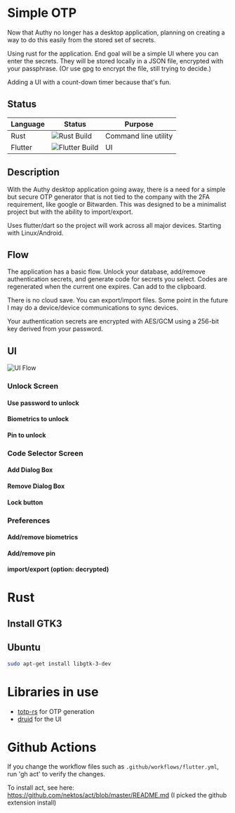 # Simple OTP

Now that Authy no longer has a desktop application, planning on creating a way 
to do this easily from the stored set of secrets.

Using rust for the application. End goal will be a simple UI where you can 
enter the secrets. They will be stored locally in a JSON file, encrypted with 
your passphrase. (Or use gpg to encrypt the file, still trying to decide.)

Adding a UI with a count-down timer because that's fun.

## Status

| Language | Status | Purpose              |
|----------|--------|----------------------|
| Rust     | ![Rust Build](https://github.com/wolpert/simple_otp/actions/workflows/rust.yml/badge.svg) | Command line utility |
| Flutter  | ![Flutter Build](https://github.com/wolpert/simple_otp/actions/workflows/flutter.yml/badge.svg) | UI                   |

## Description

With the Authy desktop application going away, there is a need for a
simple but secure OTP generator that is not tied to the company with
the 2FA requirement, like google or Bitwarden. This was designed to be
a minimalist project but with the ability to import/export.

Uses flutter/dart so the project will work across all major devices.
Starting with Linux/Android.

## Flow

The application has a basic flow. Unlock your database, add/remove
authentication secrets, and generate code for secrets you
select. Codes are regenerated when the current one expires. Can add to
the clipboard.

There is no cloud save. You can export/import files. Some point in the
future I may do a device/device communications to sync devices.

Your authentication secrets are encrypted with AES/GCM using a 256-bit
key derived from your password.

## UI


![UI Flow](https://viewer.diagrams.net/?tags=%7B%7D&highlight=0000ff&edit=_blank&layers=1&nav=1&title=SimpleOTPWireFrame.drawio#R7VrRjto6EP0aHoschyTwuMC2V9VWWhVV975VJjGJu06MHLNAv%2F6OwSExDoV2NyytitDijMeOc%2BZ4PDPZnj%2FJNx8kWWafREJ5D6Nk0%2FOnPYw9z0PwoyXbvSTyo70glSwxSrVgxr5TIzTj0hVLaGkpKiG4YktbGIuioLGyZERKsbbVFoLbd12SlDqCWUy4K%2F2XJSrbS4cBquX%2FUJZm1Z09ZHpyUikbQZmRRKwbIv%2B%2B50%2BkEGrfyjcTyjV4FS77ce9P9B4WJmmhLhkQBd9SEX%2F0v6p3T5uPwXzK77fvzCzPhK%2FMA5vFqm2FgBSrIqF6EtTzx%2BuMKTpbklj3rsHmIMtUzuHKg6aZjkpFNyfX6R2eHmhDRU6V3IKKGTAweG3ty3WNPvaNLGsiHxohMRZPDzPXoEDD4PITGGEHo0dSlmshEwcreGplA0I4Swtox%2FD0VIJAY8OAX3emI2dJooe3Imtj%2Fwrgejiw0A1ddMMWcP2usPVvkH82QqMW%2FuFrQhQ4EH0puIif3hwojGykPP8yMuGukAodpD7Tkqo3B2pwYzhF5zcdHFZL3VxwurnTxyggQYvENKcxBw%2FIYhupNmdFE%2Bd4PYtaA5agBZZKJiknij3b07dhZe7wKBjcuGbvyD5nvGO4S7GSMTWjmufq0UR%2BdGYiRWRKlTPRznSHx%2F51aw5vz4X6o7Nn%2BAC1Mr4ryo8ckO5WsBSMJkKHlw791yznpNDH8kIUamZ6NHpxxnjyQLZipRddKhI%2FVVfjTEj2HfRJhSV0S2WCWh9ZGjM90swpaQk6jxW%2B3pHoE9lYig%2BkVNVqBOdkWbL5bn16YA5sY8VYKCXyWzK4F7UFbZ35uCp%2FaFh8RuUziyk8CYByB3%2B%2FlBCRYeQ55jdhXKmkeKITwQUEbtNC7PnAOD8SVTEepwv1owivBBOwIn3YqU0HteSzQUSLBAxf8J2XzWAghRnGS%2B07dggFY%2FjCo01QP%2BgFsNYJXHv1NXy1ulQTUcDyCdvZjwJh1lSTBpy0IorMD3R%2BDW6c3nEuYbZ2tHSOIJ1FVZ6b%2BZzih%2BtP%2F%2FKja3605CVX5oeb9Rl%2B4L%2F%2B4%2B350ZKVXZkfN5i5Hp%2FCh3DqXNw16AylQQtKIddEmkMj1Q0dgVVCuMlBfmpX3W5xJQxs%2FIORA%2F9ViyueWzrwsD8Iwt8f2uFbQ%2BvWGhxQG%2FmycfQnk2X7pOhhH0%2BjEOmeb6t8aRII7B8dH6AXIjLyosMMVYl68Bsk4OFRodfzRvYUlybgET4zUccJuHdBPaVh%2BWojPZA55Y%2BiZIoJvaHmJmU7MiVuowdCQ%2FQeHdHB0hofXjdotYSUWU02U9vJN6l%2BZ9Nnooz6LIYDvw%2FZKZCD6BV93dUYTexA5f0z3YcQVdz8kt0cRMP%2BUVEMo1E%2FcPY09vto1PwMXTr%2BiHkvq%2Fu7KeSL7Oq4VK41xyR%2BSnfeoGHfxe7T4nWVWP4kQ36JByRJXsdvB%2BHZwkDby5zO%2FHZlwktqnxUuOWyE1bKfE6l%2FJE3%2Bc%2F3wYoHQzl83CGEh33ZKtuYHHYDeVnBue4XRWTEGXxAs%2F3mot0Tf10W9Lfj%2B01EfdgY6XNYv6%2FexQ%2F0vD%2F79%2Fw%3D%3D)

### Unlock Screen
#### Use password to unlock
#### Biometrics to unlock
#### Pin to unlock
### Code Selector Screen
#### Add Dialog Box
#### Remove Dialog Box
#### Lock button
### Preferences
#### Add/remove biometrics
#### Add/remove pin
#### import/export (option: decrypted)


# Rust

## Install GTK3

## Ubuntu
```bash
sudo apt-get install libgtk-3-dev
```

# Libraries in use
- [totp-rs](https://github.com/constantoine/totp-rs) for OTP generation
- [druid](https://github.com/linebender/druid) for the UI

# Github Actions

If you change the workflow files such as `.github/workflows/flutter.yml`, 
run 'gh act' to verify the changes. 

To install act, see here: https://github.com/nektos/act/blob/master/README.md (I picked the github extension install)
